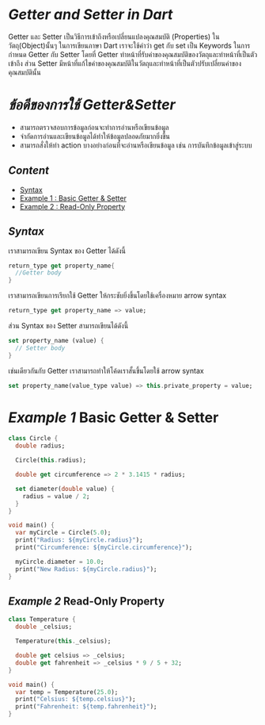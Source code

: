 # *Getter and Setter in Dart*
Getter และ Setter เป็นวิธีการเข้าถึงหรือเปลี่ยนแปลงคุณสมบัติ (Properties) ในวัตถุ(Object)นั้นๆ
ในการเขียนภาษา Dart เราจะใช้คำว่า get กับ set เป็น Keywords ในการกำหนด Getter กับ Setter
โดยที่ Getter ทำหน้าที่รับค่าของคุณสมบัติของวัตถุและทำหน้าที่เป็นตัวเข้าถึง ส่วน Setter มีหน้าที่แก้ไขค่าของคุณสมบัติในวัตถุและทำหน้าที่เป็นตัวปรับเปลี่ยนค่าของคุณสมบัตินั้น


  # *ข้อดีของการใช้ Getter&Setter*
  - สามารถตรวจสอบการข้อมูลก่อนจะทำการอ่านหรือเขียนข้อมูล
  - จำกัดการอ่านและเขียนข้อมูลได้ทำให้ข้อมูลปลอดภัยมากยิ่งขึ้น
  - สามารถสั่งให้ทำ action บางอย่างก่อนที่จะอ่านหรือเขียนข้อมูล เช่น การบันทึกข้อมูลเข้าสู่ระบบ
  

  ## *Content*
  - [Syntax](#syntax)
  - [Example 1 : Basic Getter & Setter]((#example-1-basic-getter-&-setter))
  - [Example 2 : Read-Only Property]((#example-2-read-only-property))

## *Syntax*
เราสามารถเขียน Syntax ของ Getter ได้ดังนี้
```dart
return_type get property_name{
  //Getter body
}
```
เราสามารถเขียนการเรียกใช้ Getter ให้กระชับยิ่งขึ้นโดยใช้เครื่องหมาย arrow syntax

```dart
return_type get property_name => value;
```
ส่วน Syntax ของ Setter สามารถเขียนได้ดังนี้
```dart
set property_name (value) {
  // Setter body
}
```
เช่นเดียวกันกับ Getter เราสามารถทำให้โค้ดเราสั้นขึ้นโดยใช้ arrow syntax
```dart
set property_name(value_type value) => this.private_property = value;
```

# *Example 1* Basic Getter & Setter
```dart
class Circle {
  double radius;

  Circle(this.radius);

  double get circumference => 2 * 3.1415 * radius;

  set diameter(double value) {
    radius = value / 2;
  }
}

void main() {
  var myCircle = Circle(5.0);
  print("Radius: ${myCircle.radius}");
  print("Circumference: ${myCircle.circumference}");

  myCircle.diameter = 10.0;
  print("New Radius: ${myCircle.radius}");
}
```

## *Example 2* Read-Only Property
```dart
class Temperature {
  double _celsius;

  Temperature(this._celsius);

  double get celsius => _celsius;
  double get fahrenheit => _celsius * 9 / 5 + 32;
}

void main() {
  var temp = Temperature(25.0);
  print("Celsius: ${temp.celsius}");
  print("Fahrenheit: ${temp.fahrenheit}");
}
```
